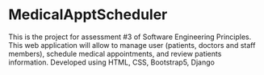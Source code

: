 # MedicalApptScheduler
This is the project for assessment #3 of Software Engineering Principles. This web application will allow to manage user (patients, doctors and staff members), schedule medical appointments, and review patients information. Developed using HTML, CSS, Bootstrap5, Django
